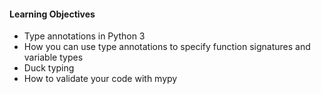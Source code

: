 #### Learning Objectives

- Type annotations in Python 3
- How you can use type annotations to specify function signatures and variable types
- Duck typing
- How to validate your code with mypy
